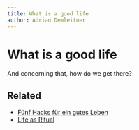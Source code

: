 ```yaml
---
title: What is a good life
author: Adrian Demleitner 
---
```

# What is a good life
And concerning that, how do we get there?

## Related
- [Fünf Hacks für ein gutes Leben](notes/Fünf%20Hacks%20für%20ein%20gutes%20Leben.md)
- [Life as Ritual](notes/Life%20as%20Ritual.md)